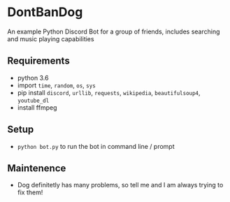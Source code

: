 # DontBanDog
An example Python Discord Bot for a group of friends, includes searching and music playing capabilities

## Requirements
* python 3.6
* import `time`, `random`, `os`, `sys`
* pip install `discord`, `urllib`, `requests`, `wikipedia`, `beautifulsoup4`, `youtube_dl`
* install ffmpeg

## Setup
* ```python bot.py``` to run the bot in command line / prompt

## Maintenence
* Dog definitetly has many problems, so tell me and I am always trying to fix them!
